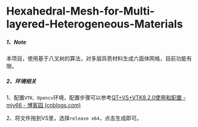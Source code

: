 # Hexahedral-Mesh-for-Multi-layered-Heterogeneous-Materials

##### 1、Note

本项目，使用基于八叉树的算法，对多层异质材料生成六面体网格，目前功能有限。

##### 2、环境相关

1、配置`VTK、Opencv`环境，配置步骤可以参考[QT+VS+VTK8.2.0使用和配置 - mjy66 - 博客园 (cnblogs.com)](https://www.cnblogs.com/mjyrise/articles/17704846.html)

2、将文件拖到VS里，选择`release x64`，点击生成即可。